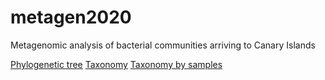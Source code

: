 # metagen2020
Metagenomic analysis of bacterial communities arriving to Canary Islands

[Phylogenetic tree](https://itol.embl.de/tree/19314512421835441582916791)
[Taxonomy](https://ull-stat.github.io/metagen2020/krona/taxonomy.html)
[Taxonomy by samples](https://ull-stat.github.io/metagen2020/krona/taxonomy_by_samples.html)
